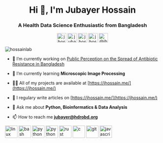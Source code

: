 <h1 align="center">Hi 👋, I'm Jubayer Hossain</h1>
<h3 align="center">A Health Data Science Enthusiastic from Bangladesh</h3>

<p align="center">
<a href="https://twitter.com/jhossain28" target="blank"><img align="center" src="https://cdn.jsdelivr.net/npm/simple-icons@3.0.1/icons/twitter.svg" alt="jhossain28" height="30" width="30" /></a>
<a href="https://linkedin.com/in/jubayer28" target="blank"><img align="center" src="https://cdn.jsdelivr.net/npm/simple-icons@3.0.1/icons/linkedin.svg" alt="jubayer28" height="30" width="30" /></a>
<a href="https://kaggle.com/jhossain" target="blank"><img align="center" src="https://cdn.jsdelivr.net/npm/simple-icons@3.0.1/icons/kaggle.svg" alt="jhossain" height="30" width="30" /></a>
<a href="https://fb.com/jhossain28" target="blank"><img align="center" src="https://cdn.jsdelivr.net/npm/simple-icons@3.0.1/icons/facebook.svg" alt="jhossain28" height="30" width="30" /></a>
<a href="https://medium.com/@jhossain28" target="blank"><img align="center" src="https://cdn.jsdelivr.net/npm/simple-icons@3.0.1/icons/medium.svg" alt="@jhossain28" height="30" width="30" /></a>
</p>

<p align="left"> <img src="https://komarev.com/ghpvc/?username=hossainlab" alt="hossainlab" /> </p>

- 🔭 I’m currently working on [Public Perception on the Spread of Antibiotic Resistance in Bangladesh](https://github.com/hdro/Antibiotics-Registance)

- 🌱 I’m currently learning **Microscopic Image Processing**

- 👨‍💻 All of my projects are available at [https://jhossain.me/](https://jhossain.me/)

- 📝 I regulary write articles on [https://jhossain.me/](https://jhossain.me/)

- 💬 Ask me about **Python, Bioinformatics & Data Analysis**

- 📫 How to reach me **jubayer@hdrobd.org**

<p align="left">
   <img src="https://devicons.github.io/devicon/devicon.git/icons/linux/linux-original.svg" alt="linux" width="40" height="40"/> 
  <img src="https://www.vectorlogo.zone/logos/gnu_bash/gnu_bash-icon.svg" alt="bash" width="40" height="40"/>
  <img src="https://devicons.github.io/devicon/devicon.git/icons/python/python-original.svg" alt="python" width="40" height="40"/> 
  <img src="https://devicons.github.io/devicon/devicon.git/icons/python/biopython.svg" alt="python" width="40" height="40"/> 

  <img src="https://devicons.github.io/devicon/devicon.git/icons/rust/rust-plain.svg" alt="rust" width="40" height="40"/>
  <img src="https://devicons.github.io/devicon/devicon.git/icons/c/c-original.svg" alt="c" width="40" height="40"/>
  <img src="https://www.vectorlogo.zone/logos/git-scm/git-scm-icon.svg" alt="git" width="40" height="40"/>
  <img src="https://devicons.github.io/devicon/devicon.git/icons/javascript/javascript-original.svg" alt="javascript" width="40" height="40"/>
</p>
